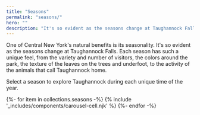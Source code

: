 ```yaml
---
title: "Seasons"
permalink: "seasons/"
hero: ""
description: "It's so evident as the seasons change at Taughannock Falls. Each season has such a unique feel, from the variety and number of visitors, the colors around the park, the texture of the leaves on the trees and underfoot, to the activity of the animals that call Taughannock home."
---
```


One of Central New York's natural benefits is its seasonality. It's so evident as the seasons change at Taughannock Falls. Each season has such a unique feel, from the variety and number of visitors, the colors around the park, the texture of the leaves on the trees and underfoot, to the activity of the animals that call Taughannock home.

Select a season to explore Taughannock during each unique time of the year.

<div class="main-carousel" data-flickity='{ "fullscreen": false, "wrapAround": "true", "autoPlay": 7000, "pauseAutoPlayOnHover": true }'>
  {%- for item in collections.seasons -%}
  {% include '_includes/components/carousel-cell.njk' %}
  {%- endfor -%}
</div>